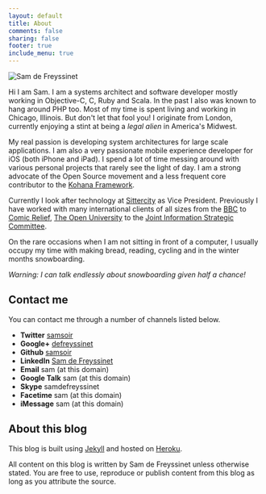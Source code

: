 ```yaml
---
layout: default
title: About
comments: false
sharing: false
footer: true
include_menu: true
---
```


 ![Sam de Freyssinet](/assets/images/sam.png)

Hi I am Sam. I am a systems architect and software developer mostly working in Objective-C, C, Ruby and Scala. In the past I also was known to hang around PHP too. Most of my time is spent living and working in Chicago, Illinois. But don't let that fool you! I originate from London, currently enjoying a stint at being a *legal alien* in America's Midwest.

My real passion is developing system architectures for large scale applications. I am also a very passionate mobile experience developer for iOS (both iPhone and iPad). I spend a lot of time messing around with various personal projects that rarely see the light of day. I am a strong advocate of the Open Source movement and a less frequent core contributor to the [Kohana Framework](http://kohanaframework.org).

Currently I look after technology at [Sittercity](http://www.sittercity.com) as Vice President. Previously I have worked with many international clients of all sizes from the [BBC](http://www.bbc.co.uk) to [Comic Relief](http://www.comicrelief.com),  [The Open University](http://www.ou.ac.uk) to the [Joint Information Strategic Committee](http://www.jisc.ac.uk).

On the rare occasions when I am not sitting in front of a computer, I usually occupy my time with making bread, reading, cycling and in the winter months snowboarding.

*Warning: I can talk endlessly about snowboarding given half a chance!*

## Contact me

You can contact me through a number of channels listed below.

 * **Twitter** [samsoir](http://twitter.com/samsoir)
 * **Google+** [defreyssinet](https://plus.google.com/104779974973093166029)
 * **Github** [samsoir](http://github.com/samsoir)
 * **LinkedIn** [Sam de Freyssinet](http://www.linkedin.com/in/samdefreyssinet)
 * **Email** sam (at this domain)
 * **Google Talk** sam (at this domain)
 * **Skype** samdefreyssinet
 * **Facetime** sam (at this domain)
 * **iMessage** sam (at this domain)

## About this blog

This blog is built using [Jekyll](http://jekyllrb.com) and hosted on [Heroku](https://heroku.com/).

All content on this blog is written by Sam de Freyssinet unless otherwise stated. You are free to use, reproduce or publish content from this blog as long as you attribute the source.